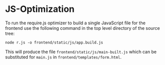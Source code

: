 JS-Optimization
===============

To run the require.js optimizer to build a single JavaScript file for the frontend
use the following command in the top level directory of the source tree:

    node r.js -o frontend/static/js/app.build.js
    
This will produce the file `frontend/static/js/main-built.js` which can be
substituted for `main.js` in `frontend/templates/form.html`.
